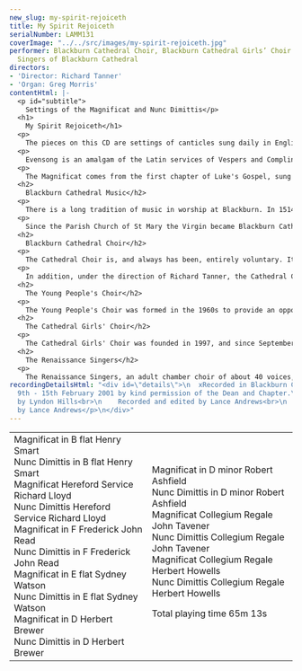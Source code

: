 ```yaml
---
new_slug: my-spirit-rejoiceth
title: My Spirit Rejoiceth
serialNumber: LAMM131
coverImage: "../../src/images/my-spirit-rejoiceth.jpg"
performer: Blackburn Cathedral Choir, Blackburn Cathedral Girls’ Choir and The Renaissance
  Singers of Blackburn Cathedral
directors:
- 'Director: Richard Tanner'
- 'Organ: Greg Morris'
contentHtml: |-
  <p id="subtitle">
    Settings of the Magnificat and Nunc Dimittis</p>
  <h1>
    My Spirit Rejoiceth</h1>
  <p>
    The pieces on this CD are settings of canticles sung daily in English Cathedrals at the service of Evensong. This tradition dates back to 1549, when the first Booke of Common Prayer and Administration of the Sacramentes was published.</p>
  <p>
    Evensong is an amalgam of the Latin services of Vespers and Compline. In theory, the Magnificat and Nunc Dimittis may be replaced by two other canticles, the Cantate Domino and Deus misereatur, though in practice the former are almost invariably used.This results in a service in which the canticles wonderfully complement the readings of scripture at the service.</p>
  <p>
    The Magnificat comes from the first chapter of Luke's Gospel, sung by Mary on her visit to Elizabeth after she had heard that she was to be the mother of Jesus. It celebrates God's work in history, and comes in response to the lesson from the Old Testament, the scriptures of the ancient Israelites. In contrast, the Nunc Dimittis looks forward to Jesus as 'a light to lighten the Gentiles' and 'the glory of thy people Israel'. Sung in response to the New Testament lesson, the text comes from Luke Chapter 2, and was sung by Simeon at the occasion of the presentation of Jesus at the temple.</p>
  <h2>
    Blackburn Cathedral Music</h2>
  <p>
    There is a long tradition of music in worship at Blackburn. In 1514 Thomas Stanley, second Earl of Derby, founded a school, and its twelve boys formed part of the choir to sing Masses and Sunday services in the Parish Church. It is clear that the music was held in great esteem then, and a long succession of distinguished musicians have maintained and enhanced the high standard of choral singing. Famous organists of Blackburn include Henry Smart, Henry Coleman and Charles Hylton Stewart. Samuel Sebastian Wesley was almost appointed organist aged 17, however the Vicar of Blackburn rejected him on the grounds that he was too young and inexperienced to rid the gentlemen of the choir of their bad habits!</p>
  <p>
    Since the Parish Church of St Mary the Virgin became Blackburn Cathedral in 1926, Lancashire's only Anglican Cathedral, the choir has grown in stature. The discipline and vast experience of Thomas Duerden (1939-64) laid the foundations of a Cathedral choral establishment. John Bertalot (1964-1983) brought to it his unique blend of excitement and inspiration. David Cooper (1983-1994) created a choral sound, which was characterised by its blend and attention to detail. From 1994 until Easter 1998 Gordon Stewart was Director of Music. Gordon was himself a pupil of John Bertalot and is well-known as both choir trainer and concert organist. At the start of June 1998, Richard Tanner became Cathedral Organist and Director of Music.</p>
  <h2>
    Blackburn Cathedral Choir</h2>
  <p>
    The Cathedral Choir is, and always has been, entirely voluntary. It sings a large repertoire to a very high standard. The choir sings at the Cathedral Eucharist and Choral Evensong on Sundays as well as on major feast days and for specified Diocesan Services. The trebles sing Evensong on Wednesdays.</p>
  <p>
    In addition, under the direction of Richard Tanner, the Cathedral Choir has made broadcasts on both Radio and television. They have taken part in many special services and events. These include: the Festival of the Sons of the Clergy at St Paul's Cathedral (1999); a special service in the Cathedral, in the presence of HRH The Princess Royal, in June 1999 to celebrate the rebuilding of the Cathedral's Lantern Tower; and the Memorial Service for Jack Walker (Chairman of Blackburn Rovers Football Club). They have sung with the Royal Liverpool Philharmonic Orchestra, The Northern Chamber Orchestra and Manchester Camerata. LAMMAS records have released a number of recordings and the choir has undertaken highly successful tours to Germany and USA.</p>
  <h2>
    The Young People's Choir</h2>
  <p>
    The Young People's Choir was formed in the 1960s to provide an opportunity for boys to continue singing at the Cathedral after their voices had changed. In the 1970s a soprano line was added to the choir. There are about 20 singers, between the ages of 14 and 21 in the YPC. They sing Matins on Sundays each week and take part in a variety of special services and concerts, both at the Cathedral and around the Diocese, and are directed by the Assistant Director of Music. In 2002 the YPC undertook their first foreign tour, to Rome, as well as a live broadcast of Choral Matins on BBC Radio 4.</p>
  <h2>
    The Cathedral Girls' Choir</h2>
  <p>
    The Cathedral Girls' Choir was founded in 1997, and since September 1998 has greatly expanded in number and its musical output and repertoire has grown considerably. They have appeared on BBC TV's Songs of Praise. In April 2001 they went on their first foreign tour, to Germany and on May 7th 2001 they gave their first Radio broadcast on BBC Radio 4's Daily Service.</p>
  <h2>
    The Renaissance Singers</h2>
  <p>
    The Renaissance Singers, an adult chamber choir of about 40 voices, gives concerts and occasionally sings services in the Cathedral, around the Diocese and further afield. It was formed in the 1960's by John Bertalot and each successive Cathedral Organist has directed the choir.</p>
recordingDetailsHtml: "<div id=\"details\">\n  xRecorded in Blackburn Cathedral on
  9th - 15th February 2001 by kind permission of the Dean and Chapter.\n  <p>\t\tProduced
  by Lyndon Hills<br>\n    Recorded and edited by Lance Andrews<br>\n    Cover photograph
  by Lance Andrews</p>\n</div>"
---
```


<table class="tracktable">
  <tbody>
    <tr>
      <td class="column1">
        <span class="trackname">Magnificat in B flat </span> <span class="composer">Henry Smart</span><br>
        <span class="trackname"> Nunc Dimittis in B flat </span> <span class="composer">Henry Smart</span><br>
        <span class="trackname"> Magnificat Hereford Service</span><span class="composer"> Richard Lloyd</span><br>
        <span class="trackname"> Nunc Dimittis Hereford Service </span> <span class="composer">Richard Lloyd</span><br>
        <span class="trackname"> Magnificat in F Frederick </span> <span class="composer">John Read</span><br>
        <span class="trackname"> Nunc Dimittis in F Frederick </span> <span class="composer">John Read</span><br>
        <span class="trackname"> Magnificat in E flat</span><span class="composer"> Sydney Watson</span><br>
        <span class="trackname"> Nunc Dimittis in E flat </span> <span class="composer">Sydney Watson</span><br>
        <span class="trackname"> Magnificat in D </span> <span class="composer">Herbert Brewer</span><br>
        <span class="trackname"> Nunc Dimittis in D</span><span class="composer"> Herbert Brewer</span>
      </td>
      <td class="column2">
        <span class="trackname">Magnificat in D minor</span><span class="composer"> Robert Ashfield</span><br>
        <span class="trackname"> Nunc Dimittis in D minor </span> <span class="composer">Robert Ashfield</span><br>
        <span class="trackname"> Magnificat Collegium Regale </span> <span class="composer">John Tavener</span><br>
        <span class="trackname"> Nunc Dimittis Collegium Regale</span><span class="composer"> John Tavener</span><br>
        <span class="trackname"> Magnificat Collegium Regale </span> <span class="composer">Herbert Howells</span><br>
        <span class="trackname"> Nunc Dimittis Collegium Regale </span> <span class="composer">Herbert Howells </span>
        <p>
          <span id="playingtime">Total playing time 65m 13s</span></p>
      </td>
    </tr>
  </tbody>
</table>
